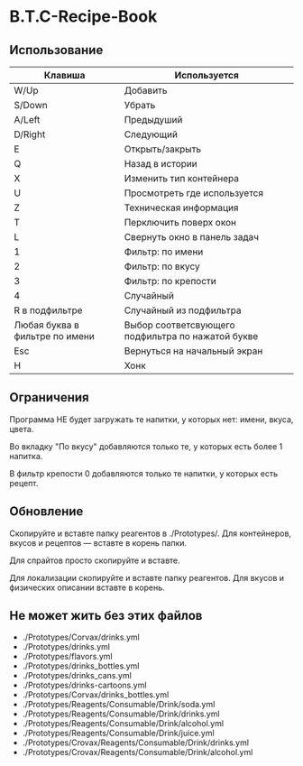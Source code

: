 # B.T.C-Recipe-Book
## Использование
|Клавиша|Используется|
|-|-|
|W/Up|Добавить|
|S/Down|Убрать|
|A/Left|Предыдуший|
|D/Right|Следующий|
|E|Открыть/закрыть|
|Q|Назад в истории|
|X|Изменить тип контейнера|
|U|Просмотреть где используется|
|Z|Техническая информация|
|T|Перключить поверх окон|
|L|Свернуть окно в панель задач|
|1|Фильтр: по имени|
|2|Фильтр: по вкусу|
|3|Фильтр: по крепости|
|4|Случайный|
|R в подфильтре|Случайный из подфильтра|
|Любая буква в фильтре по имени|Выбор соответсвующего подфильтра по нажатой букве|
|Esc|Вернуться на начальный экран|
|H|Хонк|
## Ограничения
Программа НЕ будет загружать те напитки, у которых нет: имени, вкуса, цвета.

Во вкладку "По вкусу" добавляются только те, у которых есть более 1 напитка.

В фильтр крепости 0 добавляются только те напитки, у которых есть рецепт.
## Обновление
Скопируйте и вставте папку реагентов в ./Prototypes/. Для контейнеров, вкусов и рецептов — вставте в корень папки.

Для спрайтов просто скопируйте и вставте.

Для локализации скопируйте и вставте папку реагентов. Для вкусов и физических описании вставте в корень.

## Не может жить без этих файлов
- ./Prototypes/Corvax/drinks.yml
- ./Prototypes/drinks.yml
- ./Prototypes/flavors.yml
- ./Prototypes/drinks_bottles.yml
- ./Prototypes/drinks_cans.yml
- ./Prototypes/drinks-cartoons.yml
- ./Prototypes/Corvax/drinks_bottles.yml
- ./Prototypes/Reagents/Consumable/Drink/soda.yml
- ./Prototypes/Reagents/Consumable/Drink/drinks.yml
- ./Prototypes/Reagents/Consumable/Drink/alcohol.yml
- ./Prototypes/Reagents/Consumable/Drink/juice.yml
- ./Prototypes/Crovax/Reagents/Consumable/Drink/drinks.yml
- ./Prototypes/Crovax/Reagents/Consumable/Drink/alcohol.yml
